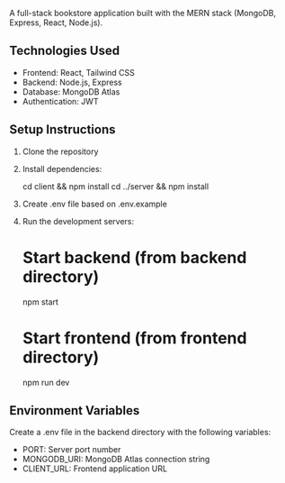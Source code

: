 A full-stack bookstore application built with the MERN stack (MongoDB, Express, React, Node.js).

## Technologies Used
- Frontend: React, Tailwind CSS
- Backend: Node.js, Express
- Database: MongoDB Atlas
- Authentication: JWT

## Setup Instructions
1. Clone the repository
2. Install dependencies:
   
   cd client && npm install
   cd ../server && npm install
   
3. Create .env file based on .env.example
4. Run the development servers:
   # Start backend (from backend directory)
   npm start
   
   # Start frontend (from frontend directory)
   npm run dev


## Environment Variables
Create a .env file in the backend directory with the following variables:
- PORT: Server port number
- MONGODB_URI: MongoDB Atlas connection string
- CLIENT_URL: Frontend application URL
